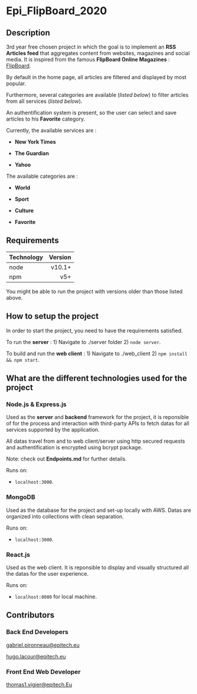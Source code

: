 # Epi_FlipBoard_2020

## Description

3rd year free chosen project in which the goal is to implement an __RSS Articles feed__ that aggregates content from websites, magazines and social media.
It is inspired from the famous __FlipBoard Online Magazines__ : [FlipBoard](https://flipboard.com).


By default in the home page, all articles are filtered and displayed by most popular.


Furthermore, several categories are available (*listed below*) to filter articles from all services (*listed below*).


An authentification system is present, so the user can select and save articles to his __Favorite__ category.


Currently, the available services are :

* **New York Times**

* **The Guardian**

* **Yahoo**

The available categories are :

* **World**

* **Sport**

* **Culture**

* **Favorite**

## Requirements

| Technology    | Version |
|:-------       | -------:|
| node | v10.1+ |
| npm | v5+ |

You might be able to run the project with versions older than those listed above.

## How to setup the project

In order to start the project, you need to have the requirements satisfied.

To run the **server** : 1) Navigate to ./server folder 2) `node server`.

To build and run the **web client** : 1) Navigate to ./web_client 2) `npm install && npm start`.

## What are the different technologies used for the project

### Node.js & Express.js

Used as the __server__ and __backend__ framework for the project, it is reponsible of for the process and interaction with third-party APIs to fetch datas for all services supported by the application.


All datas travel from and to web client/server using http secured requests and authentification is encrypted using bcrypt package.


Note: check out __Endpoints.md__ for further details.


Runs on:

* `localhost:3000`.

### MongoDB

Used as the database for the project and set-up locally with AWS.
Datas are organized into collections with clean separation.


Runs on:

* `localhost:3000`.

### React.js

Used as the web client. It is reponsible to display and visually structured all the datas for the user experience.


Runs on:

* `localhost:8080` for local machine.

## Contributors

### Back End Developers

gabriel.pironneau@epitech.eu

hugo.lacour@epitech.eu

### Front End Web Developer

thomas1.vigier@epitech.Eu
